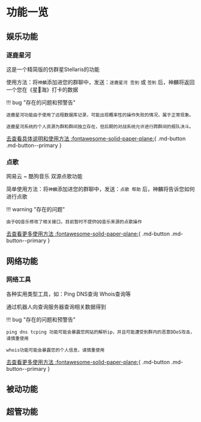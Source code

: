 # 功能一览

## 娱乐功能
### 逐鹿星河

这是一个精简版的仿群星Stellaris的功能

使用方法：将`神麟`添加进您的群聊中，发送：`逐鹿星河 签到` 或 `签到` 后，神麟将返回一个您在《星🌌海》打卡的数据

!!! bug "存在的问题和预警告"

    逐鹿星河功能由于使用了远程数据库记录，可能出现概率性的操作失败的情况，属于正常现象。

    逐鹿星河系统的个人资源为群和群间独立存在，但后期的对战系统允许进行跨群间的舰队决斗。


[去查看具体说明和使用方法 :fontawesome-solid-paper-plane:](ent/galaxy.md){ .md-button .md-button--primary }


### 点歌

网易云 ~  酷狗音乐 双源点歌功能

简单使用方法：将`神麟`添加进您的群聊中，发送：`点歌 帮助` 后，神麟将告诉您如何进行点歌

!!! warning "存在的问题"

    由于QQ音乐修改了相关接口，目前暂时不提供QQ音乐来源的点歌操作


[去查看更多使用方法 :fontawesome-solid-paper-plane:](ent/music.md){ .md-button .md-button--primary }

## 网络功能
### 网络工具

各种实用类型工具，如：Ping DNS查询 Whois查询等

通过机器人向查询服务器查询相关数据得到

!!! bug "存在的问题和预警告"

    ping dns tcping 功能可能会暴露您网站的解析ip，并且可能遭受到群内的恶意DDoS攻击，请慎重使用

    whois功能可能会暴露您的个人信息，请慎重使用

[去查看更多使用方法 :fontawesome-solid-paper-plane:](network/network.md){ .md-button .md-button--primary }


## 被动功能

## 超管功能
